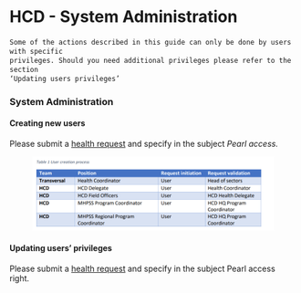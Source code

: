 # HCD - System Administration

```
Some of the actions described in this guide can only be done by users with specific
privileges. Should you need additional privileges please refer to the section
‘Updating users privileges’
```

### System Administration

#### Creating new users

Please submit a [health request](https://smt.ext.icrc.org/esc?id=sc_cat_item\&sys_id=58ca0a0a6da5f9105040cd7540391b7f) and specify in the subject _Pearl access._

<figure><img src="../../.gitbook/assets/image (2) (1).png" alt=""><figcaption></figcaption></figure>

#### Updating users’ privileges

Please submit a [health request](https://smt.ext.icrc.org/esc?id=sc_cat_item\&sys_id=58ca0a0a6da5f9105040cd7540391b7f) and specify in the subject Pearl access right.
